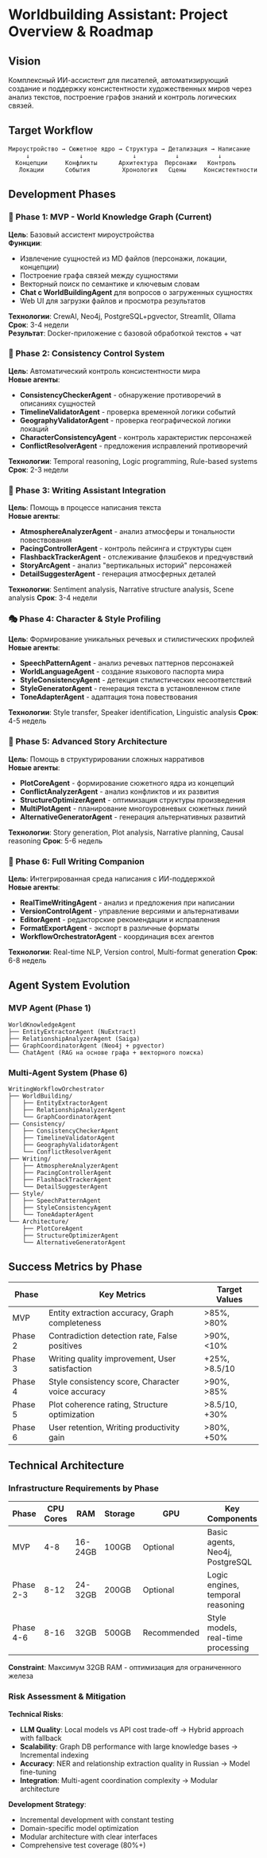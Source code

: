 # Worldbuilding Assistant: Project Overview & Roadmap

## Vision
Комплексный ИИ-ассистент для писателей, автоматизирующий создание и поддержку консистентности художественных миров через анализ текстов, построение графов знаний и контроль логических связей.

## Target Workflow
```
Мироустройство → Сюжетное ядро → Структура → Детализация → Написание
     ↓              ↓              ↓           ↓           ↓
  Концепции     Конфликты      Архитектура  Персонажи   Контроль
   Локации      События         Хронология   Сцены     Консистентности
```

## Development Phases

### 🚀 Phase 1: MVP - World Knowledge Graph (Current)
**Цель**: Базовый ассистент мироустройства  
**Функции**:
- Извлечение сущностей из MD файлов (персонажи, локации, концепции)
- Построение графа связей между сущностями
- Векторный поиск по семантике и ключевым словам
- **Chat с WorldBuildingAgent** для вопросов о загруженных сущностях
- Web UI для загрузки файлов и просмотра результатов

**Технологии**: CrewAI, Neo4j, PostgreSQL+pgvector, Streamlit, Ollama  
**Срок**: 3-4 недели  
**Результат**: Docker-приложение с базовой обработкой текстов + чат

### 🎯 Phase 2: Consistency Control System
**Цель**: Автоматический контроль консистентности мира  
**Новые агенты**:
- **ConsistencyCheckerAgent** - обнаружение противоречий в описаниях сущностей
- **TimelineValidatorAgent** - проверка временной логики событий
- **GeographyValidatorAgent** - проверка географической логики локаций
- **CharacterConsistencyAgent** - контроль характеристик персонажей
- **ConflictResolverAgent** - предложения исправлений противоречий

**Технологии**: Temporal reasoning, Logic programming, Rule-based systems
**Срок**: 2-3 недели  

### 📖 Phase 3: Writing Assistant Integration  
**Цель**: Помощь в процессе написания текста  
**Новые агенты**:
- **AtmosphereAnalyzerAgent** - анализ атмосферы и тональности повествования
- **PacingControllerAgent** - контроль пейсинга и структуры сцен
- **FlashbackTrackerAgent** - отслеживание флэшбеков и предчувствий
- **StoryArcAgent** - анализ "вертикальных историй" персонажей
- **DetailSuggesterAgent** - генерация атмосферных деталей

**Технологии**: Sentiment analysis, Narrative structure analysis, Scene analysis
**Срок**: 3-4 недели  

### 🎭 Phase 4: Character & Style Profiling
**Цель**: Формирование уникальных речевых и стилистических профилей  
**Новые агенты**:
- **SpeechPatternAgent** - анализ речевых паттернов персонажей
- **WorldLanguageAgent** - создание языкового паспорта мира
- **StyleConsistencyAgent** - детекция стилистических несоответствий
- **StyleGeneratorAgent** - генерация текста в установленном стиле
- **ToneAdapterAgent** - адаптация тона повествования

**Технологии**: Style transfer, Speaker identification, Linguistic analysis
**Срок**: 4-5 недель  

### 🧠 Phase 5: Advanced Story Architecture
**Цель**: Помощь в структурировании сложных нарративов  
**Новые агенты**:
- **PlotCoreAgent** - формирование сюжетного ядра из концепций
- **ConflictAnalyzerAgent** - анализ конфликтов и их развития
- **StructureOptimizerAgent** - оптимизация структуры произведения
- **MultiPlotAgent** - планирование многоуровневых сюжетных линий
- **AlternativeGeneratorAgent** - генерация альтернативных развитий

**Технологии**: Story generation, Plot analysis, Narrative planning, Causal reasoning
**Срок**: 5-6 недель  

### 🚀 Phase 6: Full Writing Companion
**Цель**: Интегрированная среда написания с ИИ-поддержкой  
**Новые агенты**:
- **RealTimeWritingAgent** - анализ и предложения при написании
- **VersionControlAgent** - управление версиями и альтернативами
- **EditorAgent** - редакторские рекомендации и исправления
- **FormatExportAgent** - экспорт в различные форматы
- **WorkflowOrchestratorAgent** - координация всех агентов

**Технологии**: Real-time NLP, Version control, Multi-format generation
**Срок**: 6-8 недель  

## Agent System Evolution

### MVP Agent (Phase 1)
```
WorldKnowledgeAgent
├── EntityExtractorAgent (NuExtract)
├── RelationshipAnalyzerAgent (Saiga)
├── GraphCoordinatorAgent (Neo4j + pgvector)
└── ChatAgent (RAG на основе графа + векторного поиска)
```

### Multi-Agent System (Phase 6)
```
WritingWorkflowOrchestrator
├── WorldBuilding/
│   ├── EntityExtractorAgent
│   ├── RelationshipAnalyzerAgent
│   └── GraphCoordinatorAgent
├── Consistency/
│   ├── ConsistencyCheckerAgent
│   ├── TimelineValidatorAgent
│   ├── GeographyValidatorAgent
│   └── ConflictResolverAgent
├── Writing/
│   ├── AtmosphereAnalyzerAgent
│   ├── PacingControllerAgent
│   ├── FlashbackTrackerAgent
│   └── DetailSuggesterAgent
├── Style/
│   ├── SpeechPatternAgent
│   ├── StyleConsistencyAgent
│   └── ToneAdapterAgent
└── Architecture/
    ├── PlotCoreAgent
    ├── StructureOptimizerAgent
    └── AlternativeGeneratorAgent
```

## Success Metrics by Phase

| Phase | Key Metrics | Target Values |
|-------|-------------|---------------|
| MVP | Entity extraction accuracy, Graph completeness | >85%, >80% |
| Phase 2 | Contradiction detection rate, False positives | >90%, <10% |
| Phase 3 | Writing quality improvement, User satisfaction | +25%, >8.5/10 |
| Phase 4 | Style consistency score, Character voice accuracy | >90%, >85% |
| Phase 5 | Plot coherence rating, Structure optimization | >8.5/10, +30% |
| Phase 6 | User retention, Writing productivity gain | >80%, +50% |

## Technical Architecture

### Infrastructure Requirements by Phase
| Phase | CPU Cores | RAM | Storage | GPU | Key Components |
|-------|-----------|-----|---------|-----|----------------|
| MVP | 4-8 | 16-24GB | 100GB | Optional | Basic agents, Neo4j, PostgreSQL |
| Phase 2-3 | 8-12 | 24-32GB | 200GB | Optional | Logic engines, temporal reasoning |
| Phase 4-6 | 8-16 | 32GB | 500GB | Recommended | Style models, real-time processing |

**Constraint**: Максимум 32GB RAM - оптимизация для ограниченного железа

### Risk Assessment & Mitigation

**Technical Risks**:
- **LLM Quality**: Local models vs API cost trade-off → Hybrid approach with fallback
- **Scalability**: Graph DB performance with large knowledge bases → Incremental indexing
- **Accuracy**: NER and relationship extraction quality in Russian → Model fine-tuning
- **Integration**: Multi-agent coordination complexity → Modular architecture

**Development Strategy**:
- Incremental development with constant testing
- Domain-specific model optimization  
- Modular architecture with clear interfaces
- Comprehensive test coverage (80%+)
